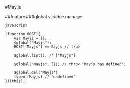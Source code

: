 #May.js

##feature
###global variable manager

```
javascript

(function(HOST){
	var Mayjs = {};
	$global("Mayjs");
	HOST["Mayjs"] == Mayjs // true

	$global.list(); // ["Mayjs"]
	
	$global("Mayjs", {}); // throw "Mayjs has defined";

	$global.del("Mayjs") 
	typeof(Mayjs) // "undefined"
})(this);

```

### 
